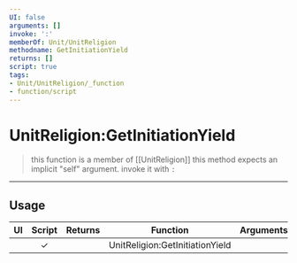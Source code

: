 ```yaml
---
UI: false
arguments: []
invoke: ':'
memberOf: Unit/UnitReligion
methodname: GetInitiationYield
returns: []
script: true
tags:
- Unit/UnitReligion/_function
- function/script
---
```

# UnitReligion:GetInitiationYield
> this function is a member of [[UnitReligion]]
> this method expects an implicit "self" argument. invoke it with `:`
-----
## Usage
|  UI | Script | Returns | Function | Arguments |
|:---:|:------:|-------:|:--------:|:---------|
| |✓||UnitReligion:GetInitiationYield||
